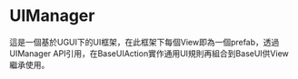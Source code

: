 UIManager
====
這是一個基於UGUI下的UI框架，在此框架下每個View即為一個prefab，透過UIManager API引用，在BaseUIAction實作通用UI規則再組合到BaseUI供View繼承使用。
